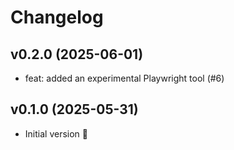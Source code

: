 # Changelog

## v0.2.0 (2025-06-01)

- feat: added an experimental Playwright tool (#6)

## v0.1.0 (2025-05-31)

- Initial version 🎉
